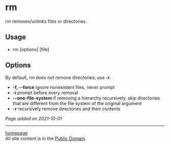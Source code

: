 # rm
rm removes/unlinks files or directories.

## Usage
- rm [options] [file]

## Options
By default, rm does not remove directories; use **-r**.
- **-f, --force** ignore nonexistent files, never prompt
- **-i** prompt before every removal
- **--one-file-system** if removing a hierarchy recursively, skip directories that are different from the file system of the original argument
- **-r** recursively remove directories and their contents

*Page added on 2021-10-01*

---

[homepage](../index.html)\
All site content is in the [Public Domain](http://unlicense.org/).
